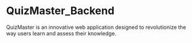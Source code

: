 # QuizMaster_Backend
QuizMaster is an innovative web application designed to revolutionize the way users learn and assess their knowledge.  
